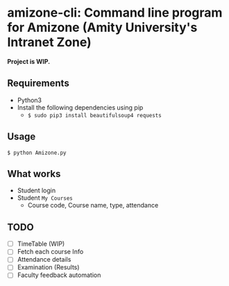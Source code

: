 # amizone-cli: Command line program for Amizone (Amity University's Intranet Zone)

**Project is WIP.**

## Requirements
* Python3
* Install the following dependencies using pip
    * ```$ sudo pip3 install beautifulsoup4 requests```

## Usage
```$ python Amizone.py```

## What works
* Student login
* Student `My Courses`
    * Course code, Course name, type, attendance

## TODO
- [ ] TimeTable (WIP)
- [ ] Fetch each course Info
- [ ] Attendance details
- [ ] Examination (Results)
- [ ] Faculty feedback automation
